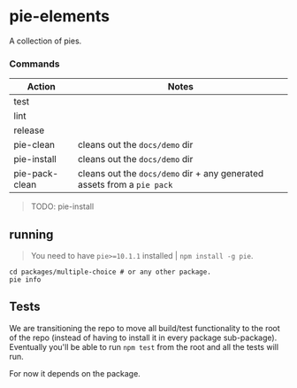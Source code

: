# pie-elements

A collection of pies.

### Commands

| Action         | Notes                                                                   |
| -------------- | ----------------------------------------------------------------------- |
| test           |                                                                         |
| lint           |                                                                         |
| release        |                                                                         |
| pie-clean      | cleans out the `docs/demo` dir                                          |
| pie-install    | cleans out the `docs/demo` dir                                          |
| pie-pack-clean | cleans out the `docs/demo` dir + any generated assets from a `pie pack` |

> TODO: pie-install

## running

> You need to have `pie>=10.1.1` installed | `npm install -g pie`.

```shell
cd packages/multiple-choice # or any other package.
pie info
```

## Tests

We are transitioning the repo to move all build/test functionality to the root of the repo (instead of having to install it in every package sub-package). Eventually you'll be able to run `npm test` from the root and all the tests will run.

For now it depends on the package.
